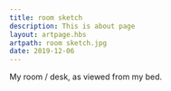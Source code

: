 ```yaml
---
title: room sketch
description: This is about page
layout: artpage.hbs
artpath: room sketch.jpg
date: 2019-12-06
---
```


My room / desk, as viewed from my bed.